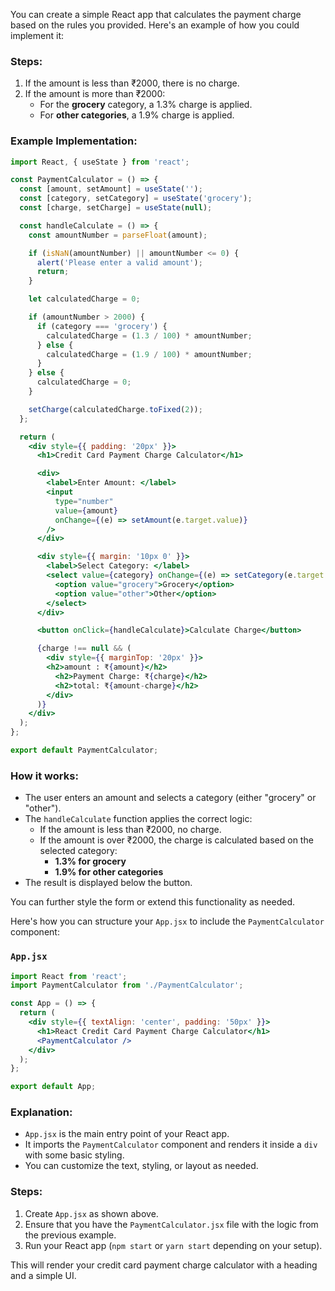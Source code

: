 You can create a simple React app that calculates the payment charge based on the rules you provided. Here's an example of how you could implement it:

### Steps:
1. If the amount is less than ₹2000, there is no charge.
2. If the amount is more than ₹2000:
   - For the **grocery** category, a 1.3% charge is applied.
   - For **other categories**, a 1.9% charge is applied.

### Example Implementation:

```jsx
import React, { useState } from 'react';

const PaymentCalculator = () => {
  const [amount, setAmount] = useState('');
  const [category, setCategory] = useState('grocery');
  const [charge, setCharge] = useState(null);

  const handleCalculate = () => {
    const amountNumber = parseFloat(amount);

    if (isNaN(amountNumber) || amountNumber <= 0) {
      alert('Please enter a valid amount');
      return;
    }

    let calculatedCharge = 0;

    if (amountNumber > 2000) {
      if (category === 'grocery') {
        calculatedCharge = (1.3 / 100) * amountNumber;
      } else {
        calculatedCharge = (1.9 / 100) * amountNumber;
      }
    } else {
      calculatedCharge = 0;
    }

    setCharge(calculatedCharge.toFixed(2));
  };

  return (
    <div style={{ padding: '20px' }}>
      <h1>Credit Card Payment Charge Calculator</h1>

      <div>
        <label>Enter Amount: </label>
        <input
          type="number"
          value={amount}
          onChange={(e) => setAmount(e.target.value)}
        />
      </div>

      <div style={{ margin: '10px 0' }}>
        <label>Select Category: </label>
        <select value={category} onChange={(e) => setCategory(e.target.value)}>
          <option value="grocery">Grocery</option>
          <option value="other">Other</option>
        </select>
      </div>

      <button onClick={handleCalculate}>Calculate Charge</button>

      {charge !== null && (
        <div style={{ marginTop: '20px' }}>
        <h2>amount : ₹{amount}</h2>
          <h2>Payment Charge: ₹{charge}</h2>
          <h2>total: ₹{amount-charge}</h2>
        </div>
      )}
    </div>
  );
};

export default PaymentCalculator;
```

### How it works:
- The user enters an amount and selects a category (either "grocery" or "other").
- The `handleCalculate` function applies the correct logic:
  - If the amount is less than ₹2000, no charge.
  - If the amount is over ₹2000, the charge is calculated based on the selected category:
    - **1.3% for grocery**
    - **1.9% for other categories**
- The result is displayed below the button.

You can further style the form or extend this functionality as needed.


Here's how you can structure your `App.jsx` to include the `PaymentCalculator` component:

### `App.jsx`

```jsx
import React from 'react';
import PaymentCalculator from './PaymentCalculator';

const App = () => {
  return (
    <div style={{ textAlign: 'center', padding: '50px' }}>
      <h1>React Credit Card Payment Charge Calculator</h1>
      <PaymentCalculator />
    </div>
  );
};

export default App;
```

### Explanation:
- `App.jsx` is the main entry point of your React app.
- It imports the `PaymentCalculator` component and renders it inside a `div` with some basic styling.
- You can customize the text, styling, or layout as needed.

### Steps:
1. Create `App.jsx` as shown above.
2. Ensure that you have the `PaymentCalculator.jsx` file with the logic from the previous example.
3. Run your React app (`npm start` or `yarn start` depending on your setup).

This will render your credit card payment charge calculator with a heading and a simple UI.